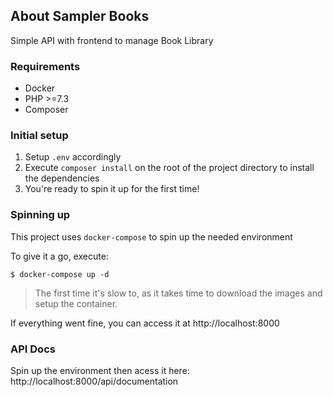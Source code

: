 ## About Sampler Books

Simple API with frontend to manage Book Library

### Requirements

* Docker
* PHP >=7.3
* Composer

### Initial setup

1. Setup `.env` accordingly
1. Execute `composer install` on the root of the project directory to install the dependencies
1. You're ready to spin it up for the first time!

### Spinning up

This project uses `docker-compose` to spin up the needed environment

To give it a go, execute:
```shell
$ docker-compose up -d
``` 
> The first time it's slow to, as it takes time to download the images and setup the container.

If everything went fine, you can access it at http://localhost:8000

### API Docs

Spin up the environment then acess it here: http://localhost:8000/api/documentation